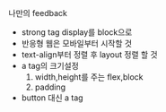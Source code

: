 나만의 feedback

- strong tag display를 block으로
- 반응형 웹은 모바일부터 시작할 것
- text-align부터 정렬 후 layout 정렬 할 것
- a tag의 크기설정
  1.  width,height를 주는 flex,block
  2.  padding
- button 대신 a tag

